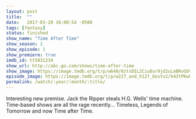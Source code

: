 ```yaml
---
layout: post
title:  ""
date:   2017-03-20 16:00:54 -0500
tags: [fantasy]
status: finished
show_name: "Time After Time"
show_season: 1
show_episode: 1
show_premiere: true
imdb_id: tt5031234
show_url: http://abc.go.com/shows/time-after-time
show_image: https://image.tmdb.org/t/p/w640/8ztsDIL2Ciu8ur9jd2uLeBRvGbV.jpg
episode_image: https://image.tmdb.org/t/p/w227_and_h127_bestv2/k43tPKwUH1S1I4hq9iNC0djyCay.jpg
permalink: /watch/:year/:month/:title/
---
```

Interesting new premise. Jack the Ripper steals H.G. Wells' time machine. Time-based shows are all the rage recently... Timeless, Legends of Tomorrow and now Time after Time.